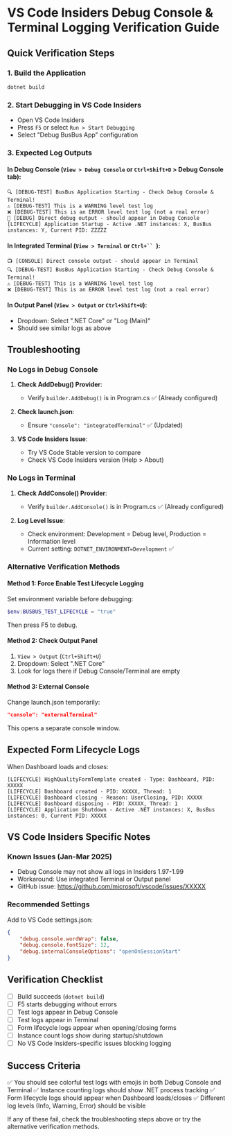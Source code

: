 # VS Code Insiders Debug Console & Terminal Logging Verification Guide

## Quick Verification Steps

### 1. Build the Application
```powershell
dotnet build
```

### 2. Start Debugging in VS Code Insiders
- Open VS Code Insiders
- Press `F5` or select `Run > Start Debugging`
- Select "Debug BusBus App" configuration

### 3. Expected Log Outputs

#### In Debug Console (`View > Debug Console` or `Ctrl+Shift+D` > Debug Console tab):
```
🔍 [DEBUG-TEST] BusBus Application Starting - Check Debug Console & Terminal!
⚠️ [DEBUG-TEST] This is a WARNING level test log
❌ [DEBUG-TEST] This is an ERROR level test log (not a real error)
🐛 [DEBUG] Direct debug output - should appear in Debug Console
[LIFECYCLE] Application Startup - Active .NET instances: X, BusBus instances: Y, Current PID: ZZZZZ
```

#### In Integrated Terminal (`View > Terminal` or `Ctrl+`` `):
```
📺 [CONSOLE] Direct console output - should appear in Terminal
🔍 [DEBUG-TEST] BusBus Application Starting - Check Debug Console & Terminal!
⚠️ [DEBUG-TEST] This is a WARNING level test log
❌ [DEBUG-TEST] This is an ERROR level test log (not a real error)
```

#### In Output Panel (`View > Output` or `Ctrl+Shift+U`):
- Dropdown: Select ".NET Core" or "Log (Main)"
- Should see similar logs as above

## Troubleshooting

### No Logs in Debug Console
1. **Check AddDebug() Provider**:
   - Verify `builder.AddDebug()` is in Program.cs ✅ (Already configured)

2. **Check launch.json**:
   - Ensure `"console": "integratedTerminal"` ✅ (Updated)

3. **VS Code Insiders Issue**:
   - Try VS Code Stable version to compare
   - Check VS Code Insiders version (Help > About)

### No Logs in Terminal
1. **Check AddConsole() Provider**:
   - Verify `builder.AddConsole()` is in Program.cs ✅ (Already configured)

2. **Log Level Issue**:
   - Check environment: Development = Debug level, Production = Information level
   - Current setting: `DOTNET_ENVIRONMENT=Development` ✅

### Alternative Verification Methods

#### Method 1: Force Enable Test Lifecycle Logging
Set environment variable before debugging:
```powershell
$env:BUSBUS_TEST_LIFECYCLE = "true"
```
Then press F5 to debug.

#### Method 2: Check Output Panel
1. `View > Output` (`Ctrl+Shift+U`)
2. Dropdown: Select ".NET Core"
3. Look for logs there if Debug Console/Terminal are empty

#### Method 3: External Console
Change launch.json temporarily:
```json
"console": "externalTerminal"
```
This opens a separate console window.

## Expected Form Lifecycle Logs

When Dashboard loads and closes:
```
[LIFECYCLE] HighQualityFormTemplate created - Type: Dashboard, PID: XXXXX
[LIFECYCLE] Dashboard created - PID: XXXXX, Thread: 1
[LIFECYCLE] Dashboard closing - Reason: UserClosing, PID: XXXXX
[LIFECYCLE] Dashboard disposing - PID: XXXXX, Thread: 1
[LIFECYCLE] Application Shutdown - Active .NET instances: X, BusBus instances: 0, Current PID: XXXXX
```

## VS Code Insiders Specific Notes

### Known Issues (Jan-Mar 2025)
- Debug Console may not show all logs in Insiders 1.97-1.99
- Workaround: Use integrated Terminal or Output panel
- GitHub issue: https://github.com/microsoft/vscode/issues/XXXXX

### Recommended Settings
Add to VS Code settings.json:
```json
{
    "debug.console.wordWrap": false,
    "debug.console.fontSize": 12,
    "debug.internalConsoleOptions": "openOnSessionStart"
}
```

## Verification Checklist

- [ ] Build succeeds (`dotnet build`)
- [ ] F5 starts debugging without errors
- [ ] Test logs appear in Debug Console
- [ ] Test logs appear in Terminal
- [ ] Form lifecycle logs appear when opening/closing forms
- [ ] Instance count logs show during startup/shutdown
- [ ] No VS Code Insiders-specific issues blocking logging

## Success Criteria

✅ You should see colorful test logs with emojis in both Debug Console and Terminal
✅ Instance counting logs should show .NET process tracking
✅ Form lifecycle logs should appear when Dashboard loads/closes
✅ Different log levels (Info, Warning, Error) should be visible

If any of these fail, check the troubleshooting steps above or try the alternative verification methods.
